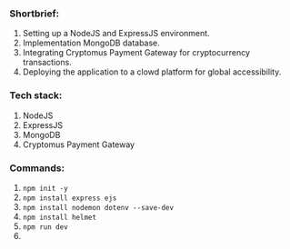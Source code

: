### Shortbrief:
1. Setting up a NodeJS and ExpressJS environment.
2. Implementation MongoDB database.
3. Integrating Cryptomus Payment Gateway for cryptocurrency transactions.
4. Deploying the application to a clowd platform for global accessibility.

### Tech stack:
1. NodeJS
2. ExpressJS
3. MongoDB
4. Cryptomus Payment Gateway

### Commands:
1. `npm init -y`
2. `npm install express ejs`
3. `npm install nodemon dotenv --save-dev`
4. `npm install helmet`
5. `npm run dev`
6. 